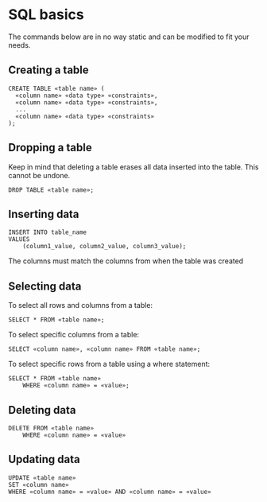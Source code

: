 # SQL basics
The commands below are in no way static and can be modified to fit your needs.

## Creating a table
```
CREATE TABLE «table name» (
  «column name» «data type» «constraints»,
  «column name» «data type» «constraints»,
  ...
  «column name» «data type» «constraints»
);
```

## Dropping a table
Keep in mind that deleting a table erases all data inserted into the table. This cannot be undone.
```
DROP TABLE «table name»;
```

## Inserting data
```
INSERT INTO table_name
VALUES
    (column1_value, column2_value, column3_value);
```
The columns must match the columns from when the table was created

## Selecting data
To select all rows and columns from a table:
```
SELECT * FROM «table name»;
```
To select specific columns from a table:
```
SELECT «column name», «column name» FROM «table name»;
```
To select specific rows from a table using a where statement:
```
SELECT * FROM «table name»
    WHERE «column name» = «value»;
```

## Deleting data
```
DELETE FROM «table name»
    WHERE «column name» = «value»
```

## Updating data
```
UPDATE «table name»
SET «column name»
WHERE «column name» = «value» AND «column name» = «value»
```
